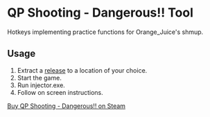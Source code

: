 # QP Shooting - Dangerous!! Tool

Hotkeys implementing practice functions for Orange\_Juice's shmup.

## Usage

1. Extract a [release](https://github.com/worsety/qps-dangerous-tool/releases) to a location of your choice.
2. Start the game.
3. Run injector.exe.
4. Follow on screen instructions.

[Buy QP Shooting - Dangerous!! on Steam](https://store.steampowered.com/app/316600)
